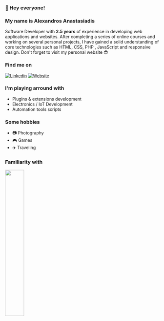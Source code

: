 ### 👋 Hey everyone!

### My name is Alexandros Anastasiadis
Software Developer with **2.5 years** of experience in developing web applications and websites. After completing a series of online courses and working on several personal projects, I have gained a solid understanding of core technologies such as HTML, CSS, PHP , JavaScript and responsive design. Don't forget to visit my personal website 😎
 
 
 ### Find me on

[![Linkedin](https://img.shields.io/badge/LinkedIn-2396ed?logo=linkedin&logoColor=fff&style=flat)](https://linkedin.com/in/alexanastagr) 
[![Website](https://img.shields.io/badge/Website-2396ed?logo=wordpress&logoColor=fff&style=flat)](https://alexanasta.gr) 

### I'm playing arround with

- Plugins & extensions development
- Electronics / IoT Development
- Automation tools scripts


### Some hobbies

- 📷 Photography
- 🎮 Games
- ✈️ Traveling

### Familiarity with

<img width="35%" src="https://skillicons.dev/icons?i=bash,php,mysql,laravel,alpinejs,react,redux,electron,materialui,tailwind,js,ts,docker,git&perline=7"/>




